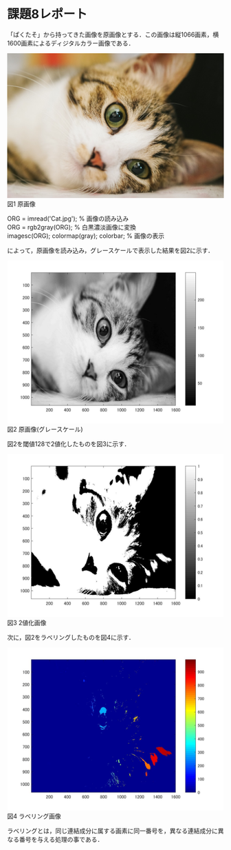
# 課題8レポート

「ぱくたそ」から持ってきた画像を原画像とする．この画像は縦1066画素，横1600画素によるディジタルカラー画像である．

![原画像](https://github.com/Tomoya-A/MyFolder/blob/master/kadai8/Cat.jpg)  
図1 原画像

ORG = imread('Cat.jpg'); % 画像の読み込み  
ORG = rgb2gray(ORG); % 白黒濃淡画像に変換  
imagesc(ORG); colormap(gray); colorbar; % 画像の表示   

によって，原画像を読み込み，グレースケールで表示した結果を図2に示す．

![原画像](https://github.com/Tomoya-A/MyFolder/blob/master/kadai8/kadai8_1.jpg)  
図2 原画像(グレースケール)

図2を閾値128で2値化したものを図3に示す．

![原画像](https://github.com/Tomoya-A/MyFolder/blob/master/kadai8/kadai8_2.jpg)  
図3 2値化画像

次に，図2をラベリングしたものを図4に示す．

![原画像](https://github.com/Tomoya-A/MyFolder/blob/master/kadai8/kadai8_3.jpg)  
図4 ラベリング画像

ラベリングとは，同じ連結成分に属する画素に同一番号を，異なる連結成分に異なる番号を与える処理の事である．

